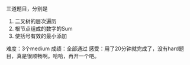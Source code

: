 
三道题目，分别是
1. 二叉树的层次遍历
2. 根节点组成的数字的Sum
3. 使括号有效的最小添加

难度：3个medium
成绩：全部通过
感受：用了20分钟就完成了，没有hard题目，真是很顺畅啊。哈哈，再开一个吧。